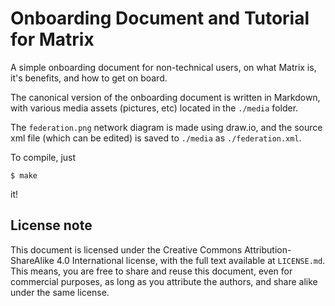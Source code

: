# Onboarding Document and Tutorial for Matrix
A simple onboarding document for non-technical users, on what Matrix is, it's benefits, and how to get on board.

The canonical version of the onboarding document is written in Markdown, with various media assets (pictures, etc) located in the `./media` folder.

The `federation.png` network diagram is made using draw.io, and the source xml file (which can be edited) is saved to `./media` as `./federation.xml`.

To compile, just

    $ make
    
it! 

## License note
This document is licensed under the Creative Commons Attribution-ShareAlike 4.0 International license, with the full text available at `LICENSE.md`. This means, you are free to share and reuse this document, even for commercial purposes, as long as you attribute the authors, and share alike under the same license.
